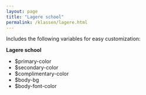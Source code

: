 ```yaml
---
layout: page
title: "Lagere school"
permalink: /klassen/lagere.html
--- 
```


Includes the following variables for easy customization:

**Lagere school**

* $primary-color
* $secondary-color
* $complimentary-color
* $body-bg
* $body-font-color
